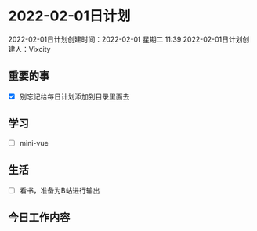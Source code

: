 # 2022-02-01日计划

2022-02-01日计划创建时间：2022-02-01 星期二  11:39
2022-02-01日计划创建人：Vixcity

## 重要的事
- [x] 别忘记给每日计划添加到目录里面去

## 学习
- [ ] mini-vue

## 生活
- [ ] 看书，准备为B站进行输出

## 今日工作内容
